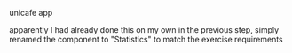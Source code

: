 unicafe app

apparently I had already done this on my own in the previous step, simply renamed the component to "Statistics" to match the exercise requirements